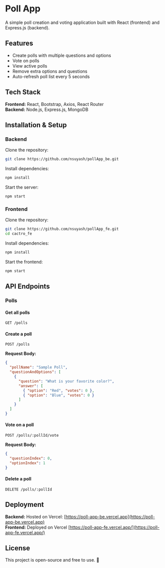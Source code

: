 # Poll App

A simple poll creation and voting application built with React (frontend) and Express.js (backend).

## Features

- Create polls with multiple questions and options
- Vote on polls
- View active polls
- Remove extra options and questions
- Auto-refresh poll list every 5 seconds

## Tech Stack

**Frontend:** React, Bootstrap, Axios, React Router  
**Backend:** Node.js, Express.js, MongoDB

## Installation & Setup

### Backend

Clone the repository:

```sh
git clone https://github.com/nsuyash/pollApp_be.git
```

Install dependencies:

```sh
npm install
```

Start the server:

```sh
npm start
```

### Frontend

Clone the repository:

```sh
git clone https://github.com/nsuyash/pollApp_fe.git
cd cactro_fe
```

Install dependencies:

```sh
npm install
```

Start the frontend:

```sh
npm start
```

## API Endpoints

### Polls

#### Get all polls

```http
GET /polls
```

#### Create a poll

```http
POST /polls
```

**Request Body:**

```json
{
  "pollName": "Sample Poll",
  "questionAndOptions": [
    {
      "question": "What is your favorite color?",
      "answer": [
        { "option": "Red", "votes": 0 },
        { "option": "Blue", "votes": 0 }
      ]
    }
  ]
}
```

#### Vote on a poll

```http
POST /polls/:pollId/vote
```

**Request Body:**

```json
{
  "questionIndex": 0,
  "optionIndex": 1
}
```

#### Delete a poll

```http
DELETE /polls/:pollId
```

## Deployment

**Backend:** Hosted on Vercel: [https://poll-app-be.vercel.app](https://poll-app-be.vercel.app)  
**Frontend:** Deployed on Vercel [https://poll-app-fe.vercel.app/](https://poll-app-fe.vercel.app/)

## License

This project is open-source and free to use. 🎉
